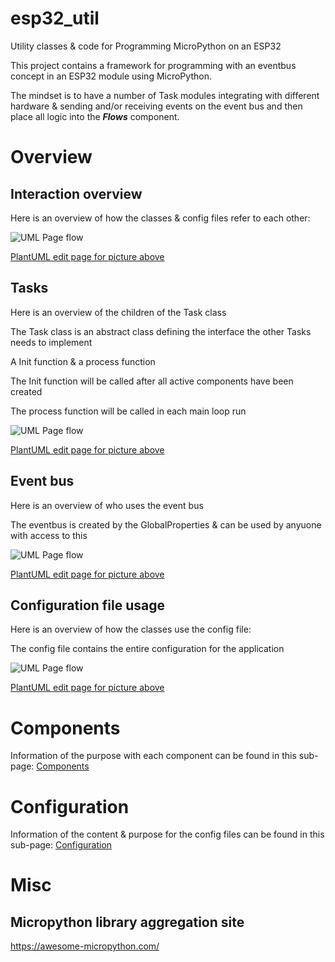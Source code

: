 # esp32_util
Utility classes &amp; code for Programming MicroPython on an ESP32

This project contains a framework for programming with an eventbus concept in an ESP32 module using MicroPython.

The mindset is to have a number of Task modules integrating with different hardware & sending and/or receiving events on the event bus and then place all logic into the ***Flows*** component.

# Overview

## Interaction overview
Here is an overview of how the classes & config files refer to each other:

![UML Page flow](https://www.plantuml.com/plantuml/png/TLBDRhCm4BpxAIoEd-HBfE-AygEchTH8ROAKimCBjMAyn5x2eSgxju0i79CSTsOzCpkmT2GjjRLcETOD6Z34ruWKZ5kDNJ2-QZn9_Mcn0KiAN42zNC7GkdMCzH9SfEFRSMWRaSuVnm3_9pIK90AjHkPdMG5FCkdEBk4_ZFF9ymEA7h_3rYqHcXdy1jBI2IJDc7sfvYgx2yqtjqh3hh83_aUCfudKnmWWdo92un2U63D4c8_0Gp2CS8lhuGHr4tUq1qSRgJNOK6T2Uvb2aZn91pn7KwfgcXta5iYnHv_AgkgRX7_oT67I2DhTxZV_5mjst_S6ZO6S59g8M7Nk8NTKfGe8vbiSBlGUlO078vkOYvt6jePVCfsPvHhR8kewMHqF_1spX4l7PUSK4hizMTrzPHa_WBs27TRh2v6prtv_baGKs1cHUidxAxXdlS8IJD7M-XS0)

[PlantUML edit page for picture above](http://www.plantuml.com/plantuml/uml/TLBDRhCm4BpxAIoEd-HBfE-AygEchTH8ROAKimCBjMAyn5x2eSgxju0i79CSTsOzCpkmT2GjjRLcETOD6Z34ruWKZ5kDNJ2-QZn9_Mcn0KiAN42zNC7GkdMCzH9SfEFRSMWRaSuVnm3_9pIK90AjHkPdMG5FCkdEBk4_ZFF9ymEA7h_3rYqHcXdy1jBI2IJDc7sfvYgx2yqtjqh3hh83_aUCfudKnmWWdo92un2U63D4c8_0Gp2CS8lhuGHr4tUq1qSRgJNOK6T2Uvb2aZn91pn7KwfgcXta5iYnHv_AgkgRX7_oT67I2DhTxZV_5mjst_S6ZO6S59g8M7Nk8NTKfGe8vbiSBlGUlO078vkOYvt6jePVCfsPvHhR8kewMHqF_1spX4l7PUSK4hizMTrzPHa_WBs27TRh2v6prtv_baGKs1cHUidxAxXdlS8IJD7M-XS0)

## Tasks
Here is an overview of the children of the Task class

The Task class is an abstract class defining the interface the other Tasks needs to implement

A Init function & a process function

The Init function will be called after all active components have been created

The process function will be called in each main loop run

![UML Page flow](https://www.plantuml.com/plantuml/png/POyn3i8m34NtdC8Nw0qOAf0G0rqgBX2egI8I1vAVZSDNwkAeNf-_lzuVAtn1Iz6zSlfcOG4zVFqu8WLtNWmxDo2BmJVs1K_sC9Vv7MpBz0DiaYikFaOk9ZldXY2hURc6oDDQTkveNq2d_p1qwifwTSL6NI-ghl2eGuwEI7EsiP-ek9yniYmjnGq0)

[PlantUML edit page for picture above](http://www.plantuml.com/plantuml/uml/POyn3i8m34NtdC8Nw0qOAf0G0rqgBX2egI8I1vAVZSDNwkAeNf-_lzuVAtn1Iz6zSlfcOG4zVFqu8WLtNWmxDo2BmJVs1K_sC9Vv7MpBz0DiaYikFaOk9ZldXY2hURc6oDDQTkveNq2d_p1qwifwTSL6NI-ghl2eGuwEI7EsiP-ek9yniYmjnGq0)

## Event bus
Here is an overview of who uses the event bus

The eventbus is created by the GlobalProperties & can be used by anyuone with access to this

![UML Page flow](https://www.plantuml.com/plantuml/png/POz1JiCm44NtFeNNY2ZxBb1LYRAX4a9Sm6scnSAP2UFlvleaXU0wtetVdx7UtqOuHUg3EKa_21F3xeECnjeCNe8SNNXJ6KZXAHRXyvKOkrJ2L-e-NFmgs2u1mXK-V0CLV3_x-eEz3tIuw8sRjPDjr5y-qVpxRAoC7CrSnZRDqnr_CCjy2-QD6MQ_rVuHt4OuK76tTDpOG5qR2MQHBgzrecOfMPdaJbEMXY8zJrbx4WOnLihvwczjL0zw_9sLUhdcX-lCbhXBVVW1)

[PlantUML edit page for picture above](http://www.plantuml.com/plantuml/uml/POz1JiCm44NtFeNNY2ZxBb1LYRAX4a9Sm6scnSAP2UFlvleaXU0wtetVdx7UtqOuHUg3EKa_21F3xeECnjeCNe8SNNXJ6KZXAHRXyvKOkrJ2L-e-NFmgs2u1mXK-V0CLV3_x-eEz3tIuw8sRjPDjr5y-qVpxRAoC7CrSnZRDqnr_CCjy2-QD6MQ_rVuHt4OuK76tTDpOG5qR2MQHBgzrecOfMPdaJbEMXY8zJrbx4WOnLihvwczjL0zw_9sLUhdcX-lCbhXBVVW1)

## Configuration file usage
Here is an overview of how the classes use the config file:

The config file contains the entire configuration for the application

![UML Page flow](https://www.plantuml.com/plantuml/png/ROxFIiGm48VlUOfXZqBs4MHTyS_11H71ysmxhM7JIKqcUX3VNIg4D5EltpVCxpiamIXvygOBqnoOME31XpFwvnXcYk8ehTJT9x4SSp8z2fun4NI11pUkJauV8hU1cJfnWPMu-Kh_kZStk9KmEW6kR7JZkzYoLq9WxscG_NNXxJfOsvWwhsJTryRCs5rm9DYzOhga7NmRW1h-HFt26tRC8e4t-94mofbGDkPbSDilI-y2eQ7tpjDfZ7_N1ieys3pNPAW5sfGfpSkQvasqbZL6gnzp8Expv7y1)

[PlantUML edit page for picture above](http://www.plantuml.com/plantuml/uml/ROxFIiGm48VlUOfXZqBs4MHTyS_11H71ysmxhM7JIKqcUX3VNIg4D5EltpVCxpiamIXvygOBqnoOME31XpFwvnXcYk8ehTJT9x4SSp8z2fun4NI11pUkJauV8hU1cJfnWPMu-Kh_kZStk9KmEW6kR7JZkzYoLq9WxscG_NNXxJfOsvWwhsJTryRCs5rm9DYzOhga7NmRW1h-HFt26tRC8e4t-94mofbGDkPbSDilI-y2eQ7tpjDfZ7_N1ieys3pNPAW5sfGfpSkQvasqbZL6gnzp8Expv7y1)

# Components
Information of the purpose with each component can be found in this sub-page:
[Components](docs/components.md)

# Configuration
Information of the content & purpose for the config files can be found in this sub-page:
[Configuration](docs/configuration.md)


# Misc

## Micropython library aggregation site
https://awesome-micropython.com/
